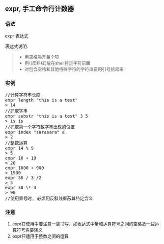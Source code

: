## expr, 手工命令行计数器

### 语法
expr 表达式

表达式说明:
> * 用空格隔开每个项
> * 用\\(反斜杠)放在shell特定字符前面
> * 对包含空格和其他特殊字符的字符串要用引号括起来

### 实例
<pre>
//计算字符串长度
expr length "this is a test"
> 14
//抓取字串
expr substr "this is a test" 3 5
> is is
//抓取第一个字符数字串出现的位置
expr index "sarasara" a
> 2
//整数运算
expr 14 % 9
> 5
expr 10 + 10
> 20
expr 1000 + 900
> 1900
expr 30 / 3 /2 
> 5
expr 30 \* 3
> 90
//使用乘号时, 必须用反斜线屏蔽其特定含义
</pre>

### 注意
1. expr在使用中要注意一些书写，如表达式中量和运算符号之间的空格及一些运算符号需要转义
2. expr只适用于整数之间的运算

